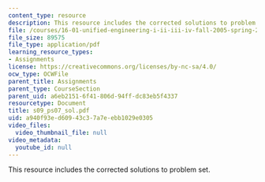 ```yaml
---
content_type: resource
description: This resource includes the corrected solutions to problem set.
file: /courses/16-01-unified-engineering-i-ii-iii-iv-fall-2005-spring-2006/a940f93ed60943c37a7eebb1029e0305_s09_ps07_sol.pdf
file_size: 89575
file_type: application/pdf
learning_resource_types:
- Assignments
license: https://creativecommons.org/licenses/by-nc-sa/4.0/
ocw_type: OCWFile
parent_title: Assignments
parent_type: CourseSection
parent_uid: a6eb2151-6f41-806d-94ff-dc83eb5f4337
resourcetype: Document
title: s09_ps07_sol.pdf
uid: a940f93e-d609-43c3-7a7e-ebb1029e0305
video_files:
  video_thumbnail_file: null
video_metadata:
  youtube_id: null
---
```

This resource includes the corrected solutions to problem set.